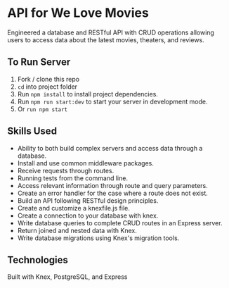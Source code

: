 # API for We Love Movies

Engineered a database and RESTful API with CRUD operations allowing users to access data about the latest movies, theaters, and reviews.

## To Run Server
1. Fork / clone this repo
2. `cd` into project folder
3. Run `npm install` to install project dependencies.
4. Run `npm run start:dev` to start your server in development mode.
5. Or `run npm start` 

## Skills Used
* Ability to both build complex servers and access data through a database. <br>
* Install and use common middleware packages. <br>
* Receive requests through routes. <br>
* Running tests from the command line. <br>
* Access relevant information through route and query parameters. <br>
* Create an error handler for the case where a route does not exist.<br>
* Build an API following RESTful design principles.<br>
* Create and customize a knexfile.js file.<br>
* Create a connection to your database with knex.<br>
* Write database queries to complete CRUD routes in an Express server.<br>
* Return joined and nested data with Knex.<br>
* Write database migrations using Knex's migration tools.<br>

## Technologies

Built with Knex, PostgreSQL, and Express
